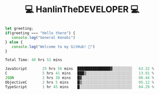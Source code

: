 # <p align="center"> 💻 HanlinTheDEVELOPER 💻 </p>
 ```js
let greeting;
 if(greeting === "Hello there") {
    console.log("General Kenobi")
} else { 
    console.log("Welcome to my GitHub! 👋")
}
```



<!--START_SECTION:waka-->

```js
Total Time: 40 hrs 52 mins

JavaScript       25 hrs 56 mins  ███████████████▓░░░░░░░░░   63.32 %
C                5 hrs 41 mins   ███▒░░░░░░░░░░░░░░░░░░░░░   13.91 %
JSON             2 hrs 38 mins   █▓░░░░░░░░░░░░░░░░░░░░░░░   06.44 %
ObjectiveC       2 hrs 5 mins    █▒░░░░░░░░░░░░░░░░░░░░░░░   05.12 %
TypeScript       1 hr 45 mins    █░░░░░░░░░░░░░░░░░░░░░░░░   04.29 %
```

<!--END_SECTION:waka-->


